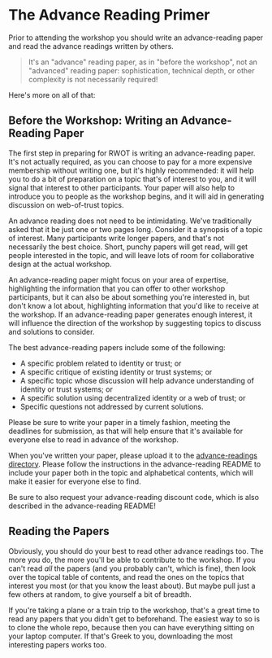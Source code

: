 # The Advance Reading Primer

Prior to attending the workshop you should write an advance-reading paper and read the advance readings written by others.

> It's an "advance" reading paper, as in "before the workshop", not an "advanced" reading paper: sophistication, technical depth, or other complexity is not necessarily required!

Here's more on all of that:
 
## Before the Workshop: Writing an Advance-Reading Paper

The first step in preparing for RWOT is writing an advance-reading paper. It's not actually required, as you can choose to pay for a more expensive membership without writing one, but it's highly recommended: it will help you to do a bit of preparation on a topic that's of interest to you, and it will signal that interest to other participants. Your paper will also help to introduce you to people as the workshop begins, and it will aid in generating discussion on web-of-trust topics.

An advance reading does not need to be intimidating. We've traditionally asked that it be just one or two pages long. Consider it a synopsis of a topic of interest. Many participants write longer papers, and that's not necessarily the best choice. Short, punchy papers will get read, will get people interested in the topic, and will leave lots of room for collaborative design at the actual workshop. 

An advance-reading paper might focus on your area of expertise, highlighting the information that you can offer to other workshop participants, but it can also be about something you're interested in, but don't know a lot about, highlighting information that you'd like to receive at the workshop. If an advance-reading paper generates enough interest, it will influence the direction of the workshop by suggesting topics to discuss and solutions to consider.

The best advance-reading papers include some of the following:

* A specific problem related to identity or trust; or
* A specific critique of existing identity or trust systems; or
* A specific topic whose discussion will help advance understanding of identity or trust systems; or
* A specific solution using decentralized identity or a web of trust; or
* Specific questions not addressed by current solutions.

Please be sure to write your paper in a timely fashion, meeting the deadlines for submission, as that will help ensure that it's available for everyone else to read in advance of the workshop.

When you've written your paper, please upload it to the [advance-readings directory](.). Please follow the instructions in the advance-reading README to include your paper both in the topic and alphabetical contents, which will make it easier for everyone else to find.

Be sure to also request your advance-reading discount code, which is also described in the advance-reading README!

## Reading the Papers

Obviously, you should do your best to read other advance readings too. The more you do, the more you'll be able to contribute to the workshop. If you can't read _all_ the papers (and you probably can't, which is fine), then look over the topical table of contents, and read the ones on the topics that interest you most (or that you know the least about). But maybe pull just a few others at random, to give yourself a bit of breadth.

If you're taking a plane or a train trip to the workshop, that's a great time to read any papers that you didn't get to beforehand. The easiest way to so is to clone the whole repo, because then you can have everything sitting on your laptop computer. If that's Greek to you, downloading the most interesting papers works too.
